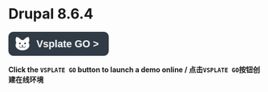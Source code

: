 # Drupal 8.6.4

<a href="https://www.vsplate.com/?docker-compose=https://github.com/vsplate/dcenvs/drupal/8.6.4"><img alt="VSPLATE GO" src="https://raw.githubusercontent.com/vsplate/images/master/vsgo_btn.png" width="200px"></a>

**Click the `VSPLATE GO` button to launch a demo online / 点击`VSPLATE GO`按钮创建在线环境**